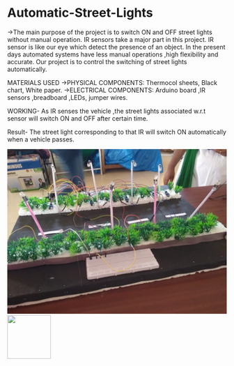 # Automatic-Street-Lights
->The main purpose of the project is to switch ON and OFF street lights without manual operation.
IR sensors take a major part in this project.
IR sensor is like our eye which detect the presence of an object.
In the present days automated systems have less manual operations ,high flexibility and accurate.
Our project is to control the switching of street lights automatically.

MATERIALS USED
->PHYSICAL COMPONENTS:
  Thermocol sheets,
  Black chart,
  White paper.
->ELECTRICAL COMPONENTS:
  Arduino board ,IR sensors ,breadboard ,LEDs, jumper wires.
 
 WORKING-
 As IR senses the vehicle ,the street lights associated w.r.t sensor will switch ON and OFF after certain time.

  
 Result-
 The street light corresponding to that IR will switch ON automatically when a vehicle passes.

  ![PROJECT PHOTO](https://github.com/PoojyaSree/Automatic-Street-Lights/blob/main/project%20pic%201.jpg)<img src="https://your-image-url.type" width="100" height="100">

